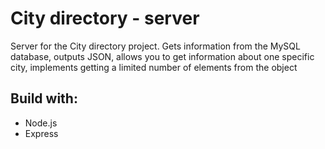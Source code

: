 # City directory - server

Server for the City directory project.
Gets information from the MySQL database, outputs JSON, allows you to get information about one specific city, implements getting a limited number of elements from the object

## Build with:
- Node.js
- Express
